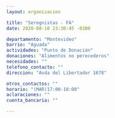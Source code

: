 ```yaml
---
layout: organizacion

title: "Seregnistas - FA"
date: 2020-08-10 23:30:45 -0300

departamento: "Montevideo"
barrio: "Aguada"
actividades: "Punto de Donación"
donaciones: "Alimentos no perecederos"
necesidades: ""
telefono_contacto: ""
direccion: "Avda del Libertador 1678"

otros_contactos: ""
horario: "(MAR)17:00-18:00"
aclaraciones: ""
cuenta_bancaria: ""

---
```

